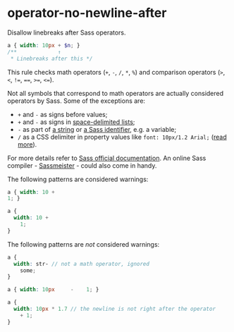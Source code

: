 # operator-no-newline-after

Disallow linebreaks after Sass operators.

```scss
a { width: 10px + $n; }
/**             ↑
 * Linebreaks after this */
```

This rule checks math operators (`+`, `-`, `/`, `*`, `%`) and comparison operators (`>`, `<`, `!=`, `==`, `>=`, `<=`).

Not all symbols that correspond to math operators are actually considered operators by Sass. Some of the exceptions are:

* `+` and `-` as signs before values;
* `+` and `-` as signs in [space-delimited lists](http://sass-lang.com/documentation/file.SASS_REFERENCE.html#string_operations);
* `-` as part of [a string](http://sass-lang.com/documentation/file.SASS_REFERENCE.html#string_operations) or [a Sass identifier](http://sass-lang.com/documentation/file.SASS_REFERENCE.html#subtraction), e.g. a variable;
* `/` as a CSS delimiter in property values like `font: 10px/1.2 Arial;` ([read more](http://sass-lang.com/documentation/file.SASS_REFERENCE.html#division-and-slash)).

For more details refer to [Sass official documentation](http://sass-lang.com/documentation/file.SASS_REFERENCE.html). An online Sass compiler - [Sassmeister](http://www.sassmeister.com/) - could also come in handy.

The following patterns are considered warnings:

```scss
a { width: 10 +
1; }
```

```scss
a {
  width: 10 +
    1;
}
```

The following patterns are *not* considered warnings:

```scss
a {
  width: str- // not a math operator, ignored
    some;
}
```

```scss
a { width: 10px     -    1; }
```

```scss
a {
  width: 10px * 1.7 // the newline is not right after the operator
    + 1;
}
```
